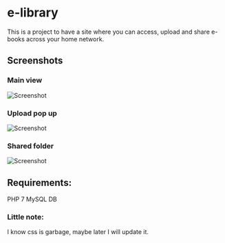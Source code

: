 # e-library
This is a project to have a site where you can access, upload and share e-books across your home network.
## Screenshots
### Main view
![Screenshot](https://github.com/juliomorales98/e-library/blob/master/screenshot_main.png?raw=true)
### Upload pop up
![Screenshot](https://github.com/juliomorales98/e-library/blob/master/screenshot_popup.png?raw=true)
### Shared folder
![Screenshot](https://github.com/juliomorales98/e-library/blob/master/screenshot_shared.png?raw=true)

## Requirements:
PHP 7
MySQL DB

### Little note:
I know css is garbage, maybe later I will update it.
